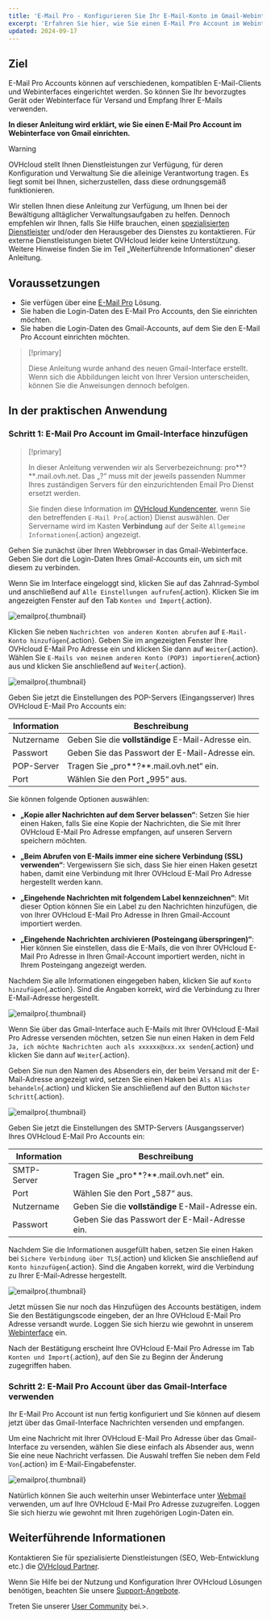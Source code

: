 ```yaml
---
title: 'E-Mail Pro - Konfigurieren Sie Ihr E-Mail-Konto im Gmail-Webinterface'
excerpt: 'Erfahren Sie hier, wie Sie einen E-Mail Pro Account im Webinterface von Gmail einrichten'
updated: 2024-09-17
---
```


## Ziel

E-Mail Pro Accounts können auf verschiedenen, kompatiblen E-Mail-Clients und Webinterfaces eingerichtet werden. So können Sie Ihr bevorzugtes Gerät oder Webinterface für Versand und Empfang Ihrer E-Mails verwenden.

**In dieser Anleitung wird erklärt, wie Sie einen E-Mail Pro Account im Webinterface von Gmail einrichten.**

> [!warning]
>
> OVHcloud stellt Ihnen Dienstleistungen zur Verfügung, für deren Konfiguration und Verwaltung Sie die alleinige Verantwortung tragen. Es liegt somit bei Ihnen, sicherzustellen, dass diese ordnungsgemäß funktionieren.
>
> Wir stellen Ihnen diese Anleitung zur Verfügung, um Ihnen bei der Bewältigung alltäglicher Verwaltungsaufgaben zu helfen. Dennoch empfehlen wir Ihnen, falls Sie Hilfe brauchen, einen [spezialisierten Dienstleister](/links/partner) und/oder den Herausgeber des Dienstes zu kontaktieren. Für externe Dienstleistungen bietet OVHcloud leider keine Unterstützung. Weitere Hinweise finden Sie im Teil „Weiterführende Informationen” dieser Anleitung.
>

## Voraussetzungen

- Sie verfügen über eine [E-Mail Pro](/links/web/email-pro) Lösung.
- Sie haben die Login-Daten des E-Mail Pro Accounts, den Sie einrichten möchten.
- Sie haben die Login-Daten des Gmail-Accounts, auf dem Sie den E-Mail Pro Account einrichten möchten.

> [!primary]
>
> Diese Anleitung wurde anhand des neuen Gmail-Interface erstellt. Wenn sich die Abbildungen leicht von Ihrer Version unterscheiden, können Sie die Anweisungen dennoch befolgen.
>

## In der praktischen Anwendung

### Schritt 1: E-Mail Pro Account im Gmail-Interface hinzufügen

> [!primary]
>
> In dieser Anleitung verwenden wir als Serverbezeichnung: pro**?**.mail.ovh.net. Das „?“ muss mit der jeweils passenden Nummer Ihres zuständigen Servers für den einzurichtenden Email Pro Dienst ersetzt werden.
>
> Sie finden diese Information im [OVHcloud Kundencenter](/links/manager), wenn Sie den betreffenden `E-Mail Pro`{.action} Dienst auswählen. Der Servername wird im Kasten **Verbindung** auf der Seite `Allgemeine Informationen`{.action} angezeigt.
>

Gehen Sie zunächst über Ihren Webbrowser in das Gmail-Webinterface. Geben Sie dort die Login-Daten Ihres Gmail-Accounts ein, um sich mit diesem zu verbinden.

Wenn Sie im Interface eingeloggt sind, klicken Sie auf das Zahnrad-Symbol und anschließend auf `Alle Einstellungen aufrufen`{.action}. Klicken Sie im angezeigten Fenster auf den Tab `Konten und Import`{.action}.

![emailpro](images/configuration-gmail-web-step1.png){.thumbnail}

Klicken Sie neben `Nachrichten von anderen Konten abrufen` auf `E-Mail-Konto hinzufügen`{.action}. Geben Sie im angezeigten Fenster Ihre OVHcloud E-Mail Pro Adresse ein und klicken Sie dann auf `Weiter`{.action}. Wählen Sie `E-Mails von meinem anderen Konto (POP3) importieren`{.action} aus und klicken Sie anschließend auf `Weiter`{.action}.

![emailpro](images/configuration-gmail-web-step2.png){.thumbnail}

Geben Sie jetzt die Einstellungen des POP-Servers (Eingangsserver) Ihres OVHcloud E-Mail Pro Accounts ein:

|Information|Beschreibung|
|---|---|
|Nutzername|Geben Sie die **vollständige** E-Mail-Adresse ein.|
|Passwort|Geben Sie das Passwort der E-Mail-Adresse ein.|
|POP-Server|Tragen Sie „pro**?**.mail.ovh.net“ ein.|
|Port|Wählen Sie den Port „995“ aus.|

Sie können folgende Optionen auswählen:

- **„Kopie aller Nachrichten auf dem Server belassen“**: Setzen Sie hier einen Haken, falls Sie eine Kopie der Nachrichten, die Sie mit Ihrer OVHcloud E-Mail Pro Adresse empfangen, auf unseren Servern speichern möchten.

- **„Beim Abrufen von E-Mails immer eine sichere Verbindung (SSL) verwenden“**: Vergewissern Sie sich, dass Sie hier einen Haken gesetzt haben, damit eine Verbindung mit Ihrer OVHcloud E-Mail Pro Adresse hergestellt werden kann.

- **„Eingehende Nachrichten mit folgendem Label kennzeichnen“**: Mit dieser Option können Sie ein Label zu den Nachrichten hinzufügen, die von Ihrer OVHcloud E-Mail Pro Adresse in Ihren Gmail-Account importiert werden.

- **„Eingehende Nachrichten archivieren (Posteingang überspringen)“**: Hier können Sie einstellen, dass die E-Mails, die von Ihrer OVHcloud E-Mail Pro Adresse in Ihren Gmail-Account importiert werden, nicht in Ihrem Posteingang angezeigt werden.

Nachdem Sie alle Informationen eingegeben haben, klicken Sie auf `Konto hinzufügen`{.action}. Sind die Angaben korrekt, wird die Verbindung zu Ihrer E-Mail-Adresse hergestellt.

![emailpro](images/configuration-gmail-web-step3.png){.thumbnail}

Wenn Sie über das Gmail-Interface auch E-Mails mit Ihrer OVHcloud E-Mail Pro Adresse versenden möchten, setzen Sie nun einen Haken in dem Feld `Ja, ich möchte Nachrichten auch als xxxxxx@xxx.xx senden`{.action} und klicken Sie dann auf `Weiter`{.action}.

Geben Sie nun den Namen des Absenders ein, der beim Versand mit der E-Mail-Adresse angezeigt wird, setzen Sie einen Haken bei `Als Alias behandeln`{.action} und klicken Sie anschließend auf den Button `Nächster Schritt`{.action}.

![emailpro](images/configuration-gmail-web-step4.png){.thumbnail}

Geben Sie jetzt die Einstellungen des SMTP-Servers (Ausgangsserver) Ihres OVHcloud E-Mail Pro Accounts ein:

|Information|Beschreibung|
|---|---|
|SMTP-Server|Tragen Sie „pro**?**.mail.ovh.net“ ein.|
|Port|Wählen Sie den Port „587“ aus.|
|Nutzername|Geben Sie die **vollständige** E-Mail-Adresse ein.|
|Passwort|Geben Sie das Passwort der E-Mail-Adresse ein.|

Nachdem Sie die Informationen ausgefüllt haben, setzen Sie einen Haken bei `Sichere Verbindung über TLS`{.action} und klicken Sie anschließend auf `Konto hinzufügen`{.action}. Sind die Angaben korrekt, wird die Verbindung zu Ihrer E-Mail-Adresse hergestellt.

![emailpro](images/configuration-gmail-web-step5.png){.thumbnail}

Jetzt müssen Sie nur noch das Hinzufügen des Accounts bestätigen, indem Sie den Bestätigungscode eingeben, der an Ihre OVHcloud E-Mail Pro Adresse versandt wurde. Loggen Sie sich hierzu wie gewohnt in unserem [Webinterface](https://www.ovh.de/mail/) ein.

Nach der Bestätigung erscheint Ihre OVHcloud E-Mail Pro Adresse im Tab `Konten und Import`{.action}, auf den Sie zu Beginn der Änderung zugegriffen haben.

### Schritt 2: E-Mail Pro Account über das Gmail-Interface verwenden

Ihr E-Mail Pro Account ist nun fertig konfiguriert und Sie können auf diesem jetzt über das Gmail-Interface Nachrichten versenden und empfangen.

Um eine Nachricht mit Ihrer OVHcloud E-Mail Pro Adresse über das Gmail-Interface zu versenden, wählen Sie diese einfach als Absender aus, wenn Sie eine neue Nachricht verfassen. Die Auswahl treffen Sie neben dem Feld `Von`{.action} im E-Mail-Eingabefenster.

![emailpro](images/configuration-gmail-web-step6.png){.thumbnail}

Natürlich können Sie auch weiterhin unser Webinterface unter [Webmail](/links/web/email) verwenden, um auf Ihre OVHcloud E-Mail Pro Adresse zuzugreifen. Loggen Sie sich hierzu wie gewohnt mit Ihren zugehörigen Login-Daten ein.

## Weiterführende Informationen <a name="go-further"></a>

Kontaktieren Sie für spezialisierte Dienstleistungen (SEO, Web-Entwicklung etc.) die [OVHcloud Partner](/links/partner).

Wenn Sie Hilfe bei der Nutzung und Konfiguration Ihrer OVHcloud Lösungen benötigen, beachten Sie unsere [Support-Angebote](/links/support).

Treten Sie unserer [User Community](/links/community) bei.>.
